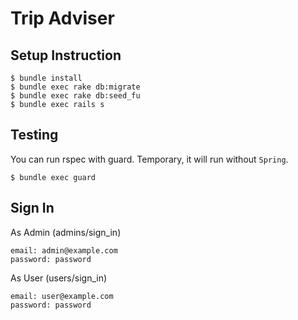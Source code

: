 # Trip Adviser
## Setup Instruction
```
$ bundle install
$ bundle exec rake db:migrate
$ bundle exec rake db:seed_fu
$ bundle exec rails s
```

## Testing
You can run rspec with guard. Temporary, it will run without ```Spring```.
```
$ bundle exec guard
```

## Sign In
As Admin (admins/sign_in)
```
email: admin@example.com
password: password
```

As User (users/sign_in)
```
email: user@example.com
password: password
```
